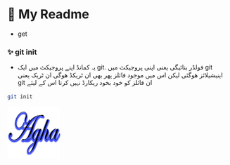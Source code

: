 # 💙 My Readme
 -  get 

### ✨  git init
 - یہ کمانڈ اپنے پروجیکٹ میں ایک git. فولڈر بنائیگی یعنی اپنی پروجیکٹ میں git اینیشیلائز ھوگئی لیکن اس میں
موجود فائلز پھر بھی ان ٹریکڈ ھوگی ان ٹریک یعنی git ان فائلز کو خود بخود ریکارڈ نہیں کرتا اس کے لیئے   

```bash
git init
```



![myimage](agha.bmp)
